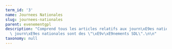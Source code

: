 ```yaml
---
term_id: '3'
name: Journees Nationales
slug: journees-nationales
parent: evenementgpl
description: "Comprend tous les articles relatifs aux journ\xE9es nationales. Les\
  \ journ\xE9es nationales sont des \"\xE9v\xE9nements SDL\".\n\n"
taxonomy: null
---
```


